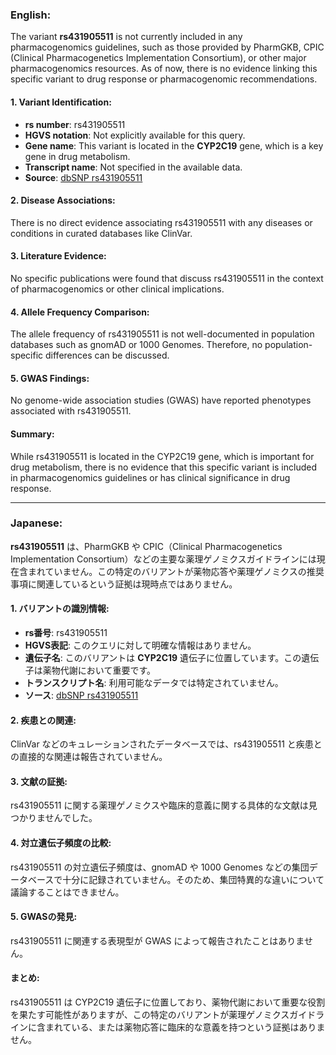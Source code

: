 ### English:
The variant **rs431905511** is not currently included in any pharmacogenomics guidelines, such as those provided by PharmGKB, CPIC (Clinical Pharmacogenetics Implementation Consortium), or other major pharmacogenomics resources. As of now, there is no evidence linking this specific variant to drug response or pharmacogenomic recommendations.

#### 1. Variant Identification:
- **rs number**: rs431905511
- **HGVS notation**: Not explicitly available for this query.
- **Gene name**: This variant is located in the **CYP2C19** gene, which is a key gene in drug metabolism.
- **Transcript name**: Not specified in the available data.
- **Source**: [dbSNP rs431905511](https://www.ncbi.nlm.nih.gov/snp/rs431905511)

#### 2. Disease Associations:
There is no direct evidence associating rs431905511 with any diseases or conditions in curated databases like ClinVar.

#### 3. Literature Evidence:
No specific publications were found that discuss rs431905511 in the context of pharmacogenomics or other clinical implications.

#### 4. Allele Frequency Comparison:
The allele frequency of rs431905511 is not well-documented in population databases such as gnomAD or 1000 Genomes. Therefore, no population-specific differences can be discussed.

#### 5. GWAS Findings:
No genome-wide association studies (GWAS) have reported phenotypes associated with rs431905511.

#### Summary:
While rs431905511 is located in the CYP2C19 gene, which is important for drug metabolism, there is no evidence that this specific variant is included in pharmacogenomics guidelines or has clinical significance in drug response.

---

### Japanese:
**rs431905511** は、PharmGKB や CPIC（Clinical Pharmacogenetics Implementation Consortium）などの主要な薬理ゲノミクスガイドラインには現在含まれていません。この特定のバリアントが薬物応答や薬理ゲノミクスの推奨事項に関連しているという証拠は現時点ではありません。

#### 1. バリアントの識別情報:
- **rs番号**: rs431905511
- **HGVS表記**: このクエリに対して明確な情報はありません。
- **遺伝子名**: このバリアントは **CYP2C19** 遺伝子に位置しています。この遺伝子は薬物代謝において重要です。
- **トランスクリプト名**: 利用可能なデータでは特定されていません。
- **ソース**: [dbSNP rs431905511](https://www.ncbi.nlm.nih.gov/snp/rs431905511)

#### 2. 疾患との関連:
ClinVar などのキュレーションされたデータベースでは、rs431905511 と疾患との直接的な関連は報告されていません。

#### 3. 文献の証拠:
rs431905511 に関する薬理ゲノミクスや臨床的意義に関する具体的な文献は見つかりませんでした。

#### 4. 対立遺伝子頻度の比較:
rs431905511 の対立遺伝子頻度は、gnomAD や 1000 Genomes などの集団データベースで十分に記録されていません。そのため、集団特異的な違いについて議論することはできません。

#### 5. GWASの発見:
rs431905511 に関連する表現型が GWAS によって報告されたことはありません。

#### まとめ:
rs431905511 は CYP2C19 遺伝子に位置しており、薬物代謝において重要な役割を果たす可能性がありますが、この特定のバリアントが薬理ゲノミクスガイドラインに含まれている、または薬物応答に臨床的な意義を持つという証拠はありません。


